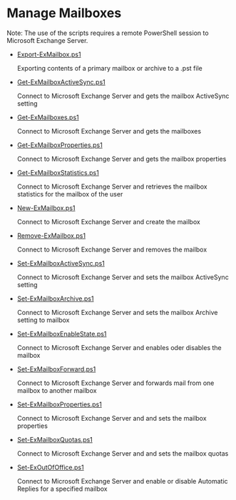 ﻿# Manage Mailboxes

Note: The use of the scripts requires a remote PowerShell session to Microsoft Exchange Server.<br>

+ [Export-ExMailbox.ps1](./Export-ExMailbox.ps1)

	Exporting contents of a primary mailbox or archive to a .pst file

+ [Get-ExMailboxActiveSync.ps1](./Get-ExMailboxActiveSync.ps1)

  Connect to Microsoft Exchange Server and gets the mailbox ActiveSync setting
    
+ [Get-ExMailboxes.ps1](./Get-ExMailboxes.ps1)

	Connect to Microsoft Exchange Server and gets the mailboxes

+ [Get-ExMailboxProperties.ps1](./Get-ExMailboxProperties.ps1)

    Connect to Microsoft Exchange Server and gets the mailbox properties

+ [Get-ExMailboxStatistics.ps1](./Get-ExMailboxStatistics.ps1)

    Connect to Microsoft Exchange Server and retrieves the mailbox statistics for the mailbox of the user

+ [New-ExMailbox.ps1](./New-ExMailbox.ps1)

    Connect to Microsoft Exchange Server and create the mailbox

+ [Remove-ExMailbox.ps1](./Remove-ExMailbox.ps1)

    Connect to Microsoft Exchange Server and removes the mailbox

+ [Set-ExMailboxActiveSync.ps1](./Set-ExMailboxActiveSync.ps1)

    Connect to Microsoft Exchange Server and sets the mailbox ActiveSync setting

+ [Set-ExMailboxArchive.ps1](./Set-ExMailboxArchive.ps1)

    Connect to Microsoft Exchange Server and sets the mailbox Archive setting to mailbox

+ [Set-ExMailboxEnableState.ps1](./Set-ExMailboxEnableState.ps1)

    Connect to Microsoft Exchange Server and enables oder disables the mailbox

+ [Set-ExMailboxForward.ps1](./Set-ExMailboxForward.ps1)

    Connect to Microsoft Exchange Server and forwards mail from one mailbox to another mailbox

+ [Set-ExMailboxProperties.ps1](./Set-ExMailboxProperties.ps1)

    Connect to Microsoft Exchange Server and and sets the mailbox properties

+ [Set-ExMailboxQuotas.ps1](./Set-ExMailboxQuotas.ps1)

     Connect to Microsoft Exchange Server and and sets the mailbox quotas

+ [Set-ExOutOfOffice.ps1](./Set-ExOutOfOffice.ps1)

    Connect to Microsoft Exchange Server and enable or disable Automatic Replies for a specified mailbox
